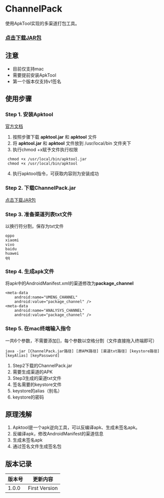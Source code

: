 # ChannelPack

使用ApkTool实现的多渠道打包工具。

### [点击下载JAR包](https://csdn-app.csdn.net/ChannelPack.jar)

## 注意
* 目前仅支持mac
* 需要提前安装ApkTool
* 第一个版本仅支持v1签名

## 使用步骤
### Step 1. 安装Apktool
[官方文档](https://ibotpeaches.github.io/Apktool/install)
1. 按照步骤下载 **apktool.jar** 和 **apktool** 文件
2. 将 **apktool.jar** 和 **apktool** 文件放到 /usr/local/bin 文件夹下
3. 执行chmod +x赋予文件执行权限
```
 chmod +x /usr/local/bin/apktool.jar 
 chmod +x /usr/local/bin/apktool 
```
4. 执行apktool指令，可获取内容则为安装成功

### Step 2. 下载ChannelPack.jar
[点击下载JAR包](https://csdn-app.csdn.net/ChannelPack.jar)

### Step 3. 准备渠道列表txt文件
以换行符分割，保存为txt文件
```
oppo
xiaomi
vivo
baidu
huawei
qq
```

### Step 4. 生成apk文件
将apk中的AndroidManifest.xml的渠道修改为**package_channel**
```
<meta-data
    android:name="UMENG_CHANNEL"
    android:value="package_channel" />
<meta-data
    android:name="ANALYSYS_CHANNEL"
    android:value="package_channel" />
```

### Step 5. 在mac终端输入指令
一共6个参数，不需要添加[]，每个参数以空格分割（文件直接拖入终端即可）
```
java -jar [ChannelPack.jar路径] [原APK路径] [渠道txt路径] [keystore路径] [keyAlias] [keyPassword] 
```
1. Step2下载的ChannelPack.jar
2. 需要生成渠道的APK
3. Step3生成的渠道txt文件
4. 签名需要的keystore文件
5. keystore的alias（别名）
6. keystore的密码

## 原理浅解
1. Apktool是一个apk逆向工具，可以反编译apk、生成未签名apk。
2. 反编译apk，修改AndroidManifest的渠道信息
3. 生成未签名apk
4. 通过签名文件生成签名包

## 版本记录
|版本号|更新内容|
|---|---|
|1.0.0|First Version|
